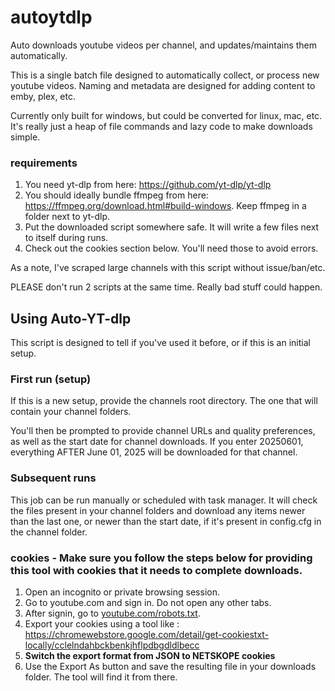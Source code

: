 # autoytdlp
Auto downloads youtube videos per channel, and updates/maintains them automatically. 

This is a single batch file designed to automatically collect, or process new youtube videos. Naming and metadata are designed for adding content to emby, plex, etc. 

Currently only built for windows, but could be converted for linux, mac, etc. It's really just a heap of file commands and lazy code to make downloads simple. 

### requirements
1. You need yt-dlp from here: https://github.com/yt-dlp/yt-dlp
2. You should ideally bundle ffmpeg from here: https://ffmpeg.org/download.html#build-windows. Keep ffmpeg in a folder next to yt-dlp. 
3. Put the downloaded script somewhere safe. It will write a few files next to itself during runs. 
4. Check out the cookies section below. You'll need those to avoid errors. 

As a note, I've scraped large channels with this script without issue/ban/etc. 

PLEASE don't run 2 scripts at the same time. Really bad stuff could happen. 


## Using Auto-YT-dlp

This script is designed to tell if you've used it before, or if this is an initial setup. 

### First run (setup)

If this is a new setup, provide the channels root directory. The one that will contain your channel folders. 

You'll then be prompted to provide channel URLs and quality preferences, as well as the start date for channel downloads. If you enter 20250601, everything AFTER June 01, 2025 will be downloaded for that channel. 

### Subsequent runs

This job can be run manually or scheduled with task manager. It will check the files present in your channel folders and download any items newer than the last one, or newer than the start date, if it's present in config.cfg in the channel folder. 



### **cookies** - Make sure you follow the steps below for providing this tool with cookies that it needs to complete downloads. 

1. Open an incognito or private browsing session. 
2. Go to youtube.com and sign in. Do not open any other tabs. 
3. After signin, go to [youtube.com/robots.txt](https://www.youtube.com/robots.txt). 
4. Export your cookies using a tool like : https://chromewebstore.google.com/detail/get-cookiestxt-locally/cclelndahbckbenkjhflpdbgdldlbecc
5. **Switch the export format from JSON to NETSKOPE cookies**
6. Use the Export As button and save the resulting file in your downloads folder. The tool will find it from there. 
